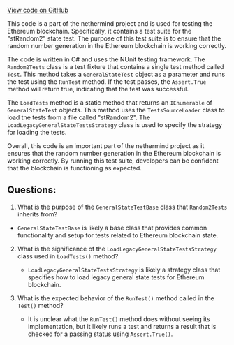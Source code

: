 [View code on GitHub](https://github.com/nethermindeth/nethermind/Ethereum.Blockchain.Legacy.Test/Random2Tests.cs)

This code is a part of the nethermind project and is used for testing the Ethereum blockchain. Specifically, it contains a test suite for the "stRandom2" state test. The purpose of this test suite is to ensure that the random number generation in the Ethereum blockchain is working correctly.

The code is written in C# and uses the NUnit testing framework. The `Random2Tests` class is a test fixture that contains a single test method called `Test`. This method takes a `GeneralStateTest` object as a parameter and runs the test using the `RunTest` method. If the test passes, the `Assert.True` method will return true, indicating that the test was successful.

The `LoadTests` method is a static method that returns an `IEnumerable` of `GeneralStateTest` objects. This method uses the `TestsSourceLoader` class to load the tests from a file called "stRandom2". The `LoadLegacyGeneralStateTestsStrategy` class is used to specify the strategy for loading the tests.

Overall, this code is an important part of the nethermind project as it ensures that the random number generation in the Ethereum blockchain is working correctly. By running this test suite, developers can be confident that the blockchain is functioning as expected.
## Questions: 
 1. What is the purpose of the `GeneralStateTestBase` class that `Random2Tests` inherits from?
   - `GeneralStateTestBase` is likely a base class that provides common functionality and setup for tests related to Ethereum blockchain state.

2. What is the significance of the `LoadLegacyGeneralStateTestsStrategy` class used in `LoadTests()` method?
   - `LoadLegacyGeneralStateTestsStrategy` is likely a strategy class that specifies how to load legacy general state tests for Ethereum blockchain.

3. What is the expected behavior of the `RunTest()` method called in the `Test()` method?
   - It is unclear what the `RunTest()` method does without seeing its implementation, but it likely runs a test and returns a result that is checked for a passing status using `Assert.True()`.